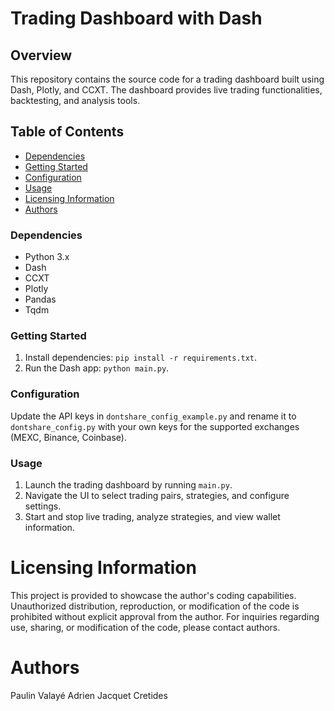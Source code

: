 # Trading Dashboard with Dash

## Overview

This repository contains the source code for a trading dashboard built using Dash, Plotly, and CCXT. The dashboard provides live trading functionalities, backtesting, and analysis tools.

## Table of Contents

- [Dependencies](#dependencies)
- [Getting Started](#getting-started)
- [Configuration](#configuration)
- [Usage](#usage)
- [Licensing Information](#Licensing-Information)
- [Authors](#authors)

### Dependencies

- Python 3.x
- Dash
- CCXT
- Plotly
- Pandas
- Tqdm

### Getting Started

1. Install dependencies: `pip install -r requirements.txt`.
2. Run the Dash app: `python main.py`.

### Configuration
Update the API keys in `dontshare_config_example.py` and rename it to `dontshare_config.py` with your own keys for the supported exchanges (MEXC, Binance, Coinbase).

### Usage
1. Launch the trading dashboard by running `main.py`.
2. Navigate the UI to select trading pairs, strategies, and configure settings.
3. Start and stop live trading, analyze strategies, and view wallet information.


# Licensing Information
This project is provided to showcase the author's coding capabilities. Unauthorized distribution, reproduction, or modification of the code is prohibited without explicit approval from the author.
For inquiries regarding use, sharing, or modification of the code, please contact authors.

# Authors
Paulin Valayé
Adrien Jacquet Cretides
